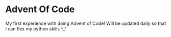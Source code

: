 # Advent Of Code
My first experience with doing Advent of Code! Will be updated daily so that I can flex my python skills ^_^
